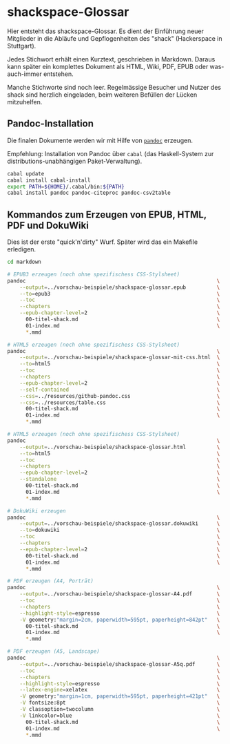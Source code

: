 # shackspace-Glossar

Hier entsteht das shackspace-Glossar.
Es dient der Einführung neuer Mitglieder in die Abläufe und Gepflogenheiten des "shack" (Hackerspace in Stuttgart).

Jedes Stichwort erhält einen Kurztext, geschrieben in Markdown.
Daraus kann später ein komplettes Dokument als HTML, Wiki, PDF, EPUB oder was-auch-immer entstehen.

Manche Stichworte sind noch leer.
Regelmässige Besucher und Nutzer des shack sind herzlich eingeladen, beim weiteren Befüllen der Lücken mitzuhelfen.


## Pandoc-Installation

Die finalen Dokumente werden wir mit Hilfe von [`pandoc`](http://pandoc/org/) erzeugen.

Empfehlung: Installation von Pandoc über `cabal` (das Haskell-System zur distributions-unabhängigen Paket-Verwaltung).

```.bash
cabal update
cabal install cabal-install
export PATH=${HOME}/.cabal/bin:${PATH}
cabal install pandoc pandoc-citeproc pandoc-csv2table
```

## Kommandos zum Erzeugen von EPUB, HTML, PDF und DokuWiki

Dies ist der erste "quick'n'dirty" Wurf. Später wird das ein Makefile erledigen.

```.bash
cd markdown

# EPUB3 erzeugen (noch ohne spezifischess CSS-Stylsheet) 
pandoc                                                              \
    --output=../vorschau-beispiele/shackspace-glossar.epub          \
    --to=epub3                                                      \
    --toc                                                           \
    --chapters                                                      \
    --epub-chapter-level=2                                          \
      00-titel-shack.md                                             \
      01-index.md                                                   \
      *.mmd

# HTML5 erzeugen (noch ohne spezifischess CSS-Stylsheet) 
pandoc                                                              \
    --output=../vorschau-beispiele/shackspace-glossar-mit-css.html  \
    --to=html5                                                      \
    --toc                                                           \
    --chapters                                                      \
    --epub-chapter-level=2                                          \
    --self-contained                                                \
    --css=../resources/github-pandoc.css                            \
    --css=../resources/table.css                                    \
      00-titel-shack.md                                             \
      01-index.md                                                   \
      *.mmd

# HTML5 erzeugen (noch ohne spezifischess CSS-Stylsheet) 
pandoc                                                              \
    --output=../vorschau-beispiele/shackspace-glossar.html          \
    --to=html5                                                      \
    --toc                                                           \
    --chapters                                                      \
    --epub-chapter-level=2                                          \
    --standalone                                                    \
      00-titel-shack.md                                             \
      01-index.md                                                   \
      *.mmd

# DokuWiki erzeugen
pandoc                                                              \
    --output=../vorschau-beispiele/shackspace-glossar.dokuwiki      \
    --to=dokuwiki                                                   \
    --toc                                                           \
    --chapters                                                      \
    --epub-chapter-level=2                                          \
      00-titel-shack.md                                             \
      01-index.md                                                   \
      *.mmd

# PDF erzeugen (A4, Porträt)
pandoc                                                              \
    --output=../vorschau-beispiele/shackspace-glossar-A4.pdf        \
    --toc                                                           \
    --chapters                                                      \
    --highlight-style=espresso                                      \
    -V geometry:"margin=2cm, paperwidth=595pt, paperheight=842pt"   \
      00-titel-shack.md                                             \
      01-index.md                                                   \
      *.mmd

# PDF erzeugen (A5, Landscape)
pandoc                                                              \
    --output=../vorschau-beispiele/shackspace-glossar-A5q.pdf       \
    --toc                                                           \
    --chapters                                                      \
    --highlight-style=espresso                                      \
    --latex-engine=xelatex                                          \
    -V geometry:"margin=1cm, paperwidth=595pt, paperheight=421pt"   \
    -V fontsize:8pt                                                 \
    -V classoption=twocolumn                                        \
    -V linkcolor=blue                                               \
      00-titel-shack.md                                             \
      01-index.md                                                   \
      *.mmd
```

